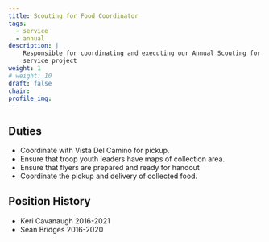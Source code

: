 ```yaml
---
title: Scouting for Food Coordinator
tags:
  - service
  - annual
description: |
    Responsible for coordinating and executing our Annual Scouting for Food
    service project
weight: 1
# weight: 10
draft: false
chair:
profile_img:
---
```


## Duties

- Coordinate with Vista Del Camino for pickup.
- Ensure that troop youth leaders have maps of collection area.
- Ensure that flyers are prepared and ready for handout
- Coordinate the pickup and delivery of collected food.

## Position History

- Keri Cavanaugh 2016-2021
- Sean Bridges 2016-2020

